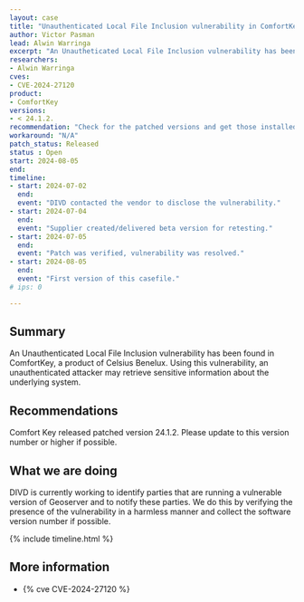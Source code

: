 ```yaml
---
layout: case
title: "Unauthenticated Local File Inclusion vulnerability in ComfortKey"
author: Victor Pasman
lead: Alwin Warringa
excerpt: "An Unautheticated Local File Inclusion vulnerability has been found in ComfortKey, a product of Celsius Benelux. Using this vulnerability, an unauthenticated attacker may retrieve sensitive information about the underlying system."
researchers:
- Alwin Warringa
cves:
- CVE-2024-27120
product:
- ComfortKey
versions:
- < 24.1.2. 
recommendation: "Check for the patched versions and get those installed"
workaround: "N/A"
patch_status: Released
status : Open
start: 2024-08-05
end:
timeline:
- start: 2024-07-02
  end:
  event: "DIVD contacted the vendor to disclose the vulnerability."
- start: 2024-07-04
  end:
  event: "Supplier created/delivered beta version for retesting."
- start: 2024-07-05
  end:
  event: "Patch was verified, vulnerability was resolved."
- start: 2024-08-05
  end:
  event: "First version of this casefile."
# ips: 0

---
```


## Summary
An Unauthenticated Local File Inclusion vulnerability has been found in ComfortKey, a product of Celsius Benelux. Using this vulnerability, an unauthenticated attacker may retrieve sensitive information about the underlying system.

## Recommendations
Comfort Key released patched version 24.1.2. Please update to this version number or higher if possible.


## What we are doing
DIVD is currently working to identify parties that are running a vulnerable version of Geoserver and to notify these parties. We do this by verifying the presence of the vulnerability in a harmless manner and collect the software version number if possible.

{% include timeline.html %}

## More information
* {% cve CVE-2024-27120 %}
